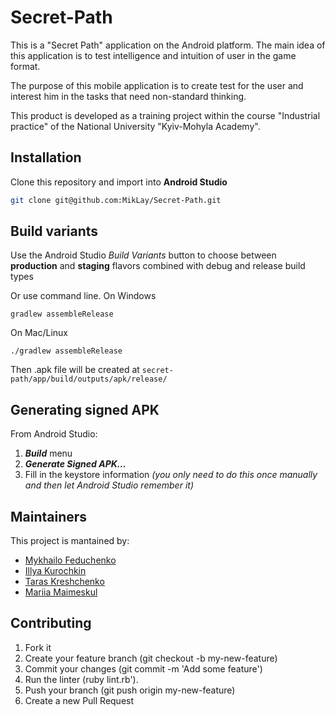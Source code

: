 # Secret-Path
This is a "Secret Path" application on the Android platform. The main
idea of this application is to test intelligence and intuition of
user in the game format.

The purpose of this mobile application is to create
test for the user and interest him in the tasks that need
non-standard thinking.

This product is developed as a training project within the course
"Industrial practice" of the National University "Kyiv-Mohyla Academy".

## Installation
Clone this repository and import into **Android Studio**
```bash
git clone git@github.com:MikLay/Secret-Path.git
```



## Build variants
Use the Android Studio *Build Variants* button to choose between **production** and **staging** flavors combined with debug and release build types

Or use command line.
On Windows
```
gradlew assembleRelease
```

On Mac/Linux
```
./gradlew assembleRelease
```
Then .apk file will be created at `secret-path/app/build/outputs/apk/release/`

## Generating signed APK
From Android Studio:
1. ***Build*** menu
2. ***Generate Signed APK...***
3. Fill in the keystore information *(you only need to do this once manually and then let Android Studio remember it)*

## Maintainers
This project is mantained by:
* [Mykhailo Feduchenko](http://github.com/miklay)
* [Illya Kurochkin](http://github.com/illyakurochkin)
* [Taras Kreshchenko](http://github.com/74r45)
* [Mariia Maimeskul](http://github.com/marviem)


## Contributing

1. Fork it
2. Create your feature branch (git checkout -b my-new-feature)
3. Commit your changes (git commit -m 'Add some feature')
4. Run the linter (ruby lint.rb').
5. Push your branch (git push origin my-new-feature)
6. Create a new Pull Request
